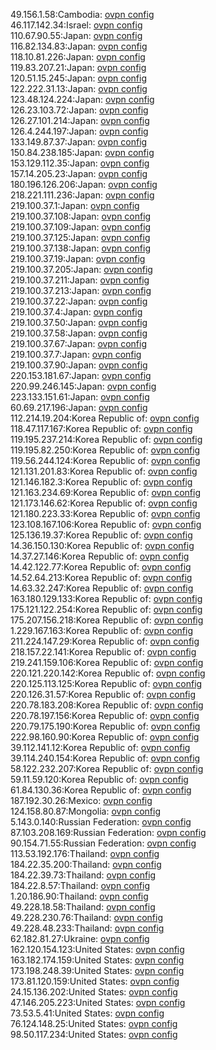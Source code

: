 49.156.1.58:Cambodia: [ovpn config](vpn/49_156_1_58.ovpn)  
46.117.142.34:Israel: [ovpn config](vpn/46_117_142_34.ovpn)  
110.67.90.55:Japan: [ovpn config](vpn/110_67_90_55.ovpn)  
116.82.134.83:Japan: [ovpn config](vpn/116_82_134_83.ovpn)  
118.10.81.226:Japan: [ovpn config](vpn/118_10_81_226.ovpn)  
119.83.207.21:Japan: [ovpn config](vpn/119_83_207_21.ovpn)  
120.51.15.245:Japan: [ovpn config](vpn/120_51_15_245.ovpn)  
122.222.31.13:Japan: [ovpn config](vpn/122_222_31_13.ovpn)  
123.48.124.224:Japan: [ovpn config](vpn/123_48_124_224.ovpn)  
126.23.103.72:Japan: [ovpn config](vpn/126_23_103_72.ovpn)  
126.27.101.214:Japan: [ovpn config](vpn/126_27_101_214.ovpn)  
126.4.244.197:Japan: [ovpn config](vpn/126_4_244_197.ovpn)  
133.149.87.37:Japan: [ovpn config](vpn/133_149_87_37.ovpn)  
150.84.238.185:Japan: [ovpn config](vpn/150_84_238_185.ovpn)  
153.129.112.35:Japan: [ovpn config](vpn/153_129_112_35.ovpn)  
157.14.205.23:Japan: [ovpn config](vpn/157_14_205_23.ovpn)  
180.196.126.206:Japan: [ovpn config](vpn/180_196_126_206.ovpn)  
218.221.111.236:Japan: [ovpn config](vpn/218_221_111_236.ovpn)  
219.100.37.1:Japan: [ovpn config](vpn/219_100_37_1.ovpn)  
219.100.37.108:Japan: [ovpn config](vpn/219_100_37_108.ovpn)  
219.100.37.109:Japan: [ovpn config](vpn/219_100_37_109.ovpn)  
219.100.37.125:Japan: [ovpn config](vpn/219_100_37_125.ovpn)  
219.100.37.138:Japan: [ovpn config](vpn/219_100_37_138.ovpn)  
219.100.37.19:Japan: [ovpn config](vpn/219_100_37_19.ovpn)  
219.100.37.205:Japan: [ovpn config](vpn/219_100_37_205.ovpn)  
219.100.37.211:Japan: [ovpn config](vpn/219_100_37_211.ovpn)  
219.100.37.213:Japan: [ovpn config](vpn/219_100_37_213.ovpn)  
219.100.37.22:Japan: [ovpn config](vpn/219_100_37_22.ovpn)  
219.100.37.4:Japan: [ovpn config](vpn/219_100_37_4.ovpn)  
219.100.37.50:Japan: [ovpn config](vpn/219_100_37_50.ovpn)  
219.100.37.58:Japan: [ovpn config](vpn/219_100_37_58.ovpn)  
219.100.37.67:Japan: [ovpn config](vpn/219_100_37_67.ovpn)  
219.100.37.7:Japan: [ovpn config](vpn/219_100_37_7.ovpn)  
219.100.37.90:Japan: [ovpn config](vpn/219_100_37_90.ovpn)  
220.153.181.67:Japan: [ovpn config](vpn/220_153_181_67.ovpn)  
220.99.246.145:Japan: [ovpn config](vpn/220_99_246_145.ovpn)  
223.133.151.61:Japan: [ovpn config](vpn/223_133_151_61.ovpn)  
60.69.217.196:Japan: [ovpn config](vpn/60_69_217_196.ovpn)  
112.214.19.204:Korea Republic of: [ovpn config](vpn/112_214_19_204.ovpn)  
118.47.117.167:Korea Republic of: [ovpn config](vpn/118_47_117_167.ovpn)  
119.195.237.214:Korea Republic of: [ovpn config](vpn/119_195_237_214.ovpn)  
119.195.82.250:Korea Republic of: [ovpn config](vpn/119_195_82_250.ovpn)  
119.56.244.124:Korea Republic of: [ovpn config](vpn/119_56_244_124.ovpn)  
121.131.201.83:Korea Republic of: [ovpn config](vpn/121_131_201_83.ovpn)  
121.146.182.3:Korea Republic of: [ovpn config](vpn/121_146_182_3.ovpn)  
121.163.234.69:Korea Republic of: [ovpn config](vpn/121_163_234_69.ovpn)  
121.173.146.62:Korea Republic of: [ovpn config](vpn/121_173_146_62.ovpn)  
121.180.223.33:Korea Republic of: [ovpn config](vpn/121_180_223_33.ovpn)  
123.108.167.106:Korea Republic of: [ovpn config](vpn/123_108_167_106.ovpn)  
125.136.19.37:Korea Republic of: [ovpn config](vpn/125_136_19_37.ovpn)  
14.36.150.130:Korea Republic of: [ovpn config](vpn/14_36_150_130.ovpn)  
14.37.27.146:Korea Republic of: [ovpn config](vpn/14_37_27_146.ovpn)  
14.42.122.77:Korea Republic of: [ovpn config](vpn/14_42_122_77.ovpn)  
14.52.64.213:Korea Republic of: [ovpn config](vpn/14_52_64_213.ovpn)  
14.63.32.247:Korea Republic of: [ovpn config](vpn/14_63_32_247.ovpn)  
163.180.129.133:Korea Republic of: [ovpn config](vpn/163_180_129_133.ovpn)  
175.121.122.254:Korea Republic of: [ovpn config](vpn/175_121_122_254.ovpn)  
175.207.156.218:Korea Republic of: [ovpn config](vpn/175_207_156_218.ovpn)  
1.229.167.163:Korea Republic of: [ovpn config](vpn/1_229_167_163.ovpn)  
211.224.147.29:Korea Republic of: [ovpn config](vpn/211_224_147_29.ovpn)  
218.157.22.141:Korea Republic of: [ovpn config](vpn/218_157_22_141.ovpn)  
219.241.159.106:Korea Republic of: [ovpn config](vpn/219_241_159_106.ovpn)  
220.121.220.142:Korea Republic of: [ovpn config](vpn/220_121_220_142.ovpn)  
220.125.113.125:Korea Republic of: [ovpn config](vpn/220_125_113_125.ovpn)  
220.126.31.57:Korea Republic of: [ovpn config](vpn/220_126_31_57.ovpn)  
220.78.183.208:Korea Republic of: [ovpn config](vpn/220_78_183_208.ovpn)  
220.78.197.156:Korea Republic of: [ovpn config](vpn/220_78_197_156.ovpn)  
220.79.175.190:Korea Republic of: [ovpn config](vpn/220_79_175_190.ovpn)  
222.98.160.90:Korea Republic of: [ovpn config](vpn/222_98_160_90.ovpn)  
39.112.141.12:Korea Republic of: [ovpn config](vpn/39_112_141_12.ovpn)  
39.114.240.154:Korea Republic of: [ovpn config](vpn/39_114_240_154.ovpn)  
58.122.232.207:Korea Republic of: [ovpn config](vpn/58_122_232_207.ovpn)  
59.11.59.120:Korea Republic of: [ovpn config](vpn/59_11_59_120.ovpn)  
61.84.130.36:Korea Republic of: [ovpn config](vpn/61_84_130_36.ovpn)  
187.192.30.26:Mexico: [ovpn config](vpn/187_192_30_26.ovpn)  
124.158.80.87:Mongolia: [ovpn config](vpn/124_158_80_87.ovpn)  
5.143.0.140:Russian Federation: [ovpn config](vpn/5_143_0_140.ovpn)  
87.103.208.169:Russian Federation: [ovpn config](vpn/87_103_208_169.ovpn)  
90.154.71.55:Russian Federation: [ovpn config](vpn/90_154_71_55.ovpn)  
113.53.192.176:Thailand: [ovpn config](vpn/113_53_192_176.ovpn)  
184.22.35.200:Thailand: [ovpn config](vpn/184_22_35_200.ovpn)  
184.22.39.73:Thailand: [ovpn config](vpn/184_22_39_73.ovpn)  
184.22.8.57:Thailand: [ovpn config](vpn/184_22_8_57.ovpn)  
1.20.186.90:Thailand: [ovpn config](vpn/1_20_186_90.ovpn)  
49.228.18.58:Thailand: [ovpn config](vpn/49_228_18_58.ovpn)  
49.228.230.76:Thailand: [ovpn config](vpn/49_228_230_76.ovpn)  
49.228.48.233:Thailand: [ovpn config](vpn/49_228_48_233.ovpn)  
62.182.81.27:Ukraine: [ovpn config](vpn/62_182_81_27.ovpn)  
162.120.154.123:United States: [ovpn config](vpn/162_120_154_123.ovpn)  
163.182.174.159:United States: [ovpn config](vpn/163_182_174_159.ovpn)  
173.198.248.39:United States: [ovpn config](vpn/173_198_248_39.ovpn)  
173.81.120.159:United States: [ovpn config](vpn/173_81_120_159.ovpn)  
24.15.136.202:United States: [ovpn config](vpn/24_15_136_202.ovpn)  
47.146.205.223:United States: [ovpn config](vpn/47_146_205_223.ovpn)  
73.53.5.41:United States: [ovpn config](vpn/73_53_5_41.ovpn)  
76.124.148.25:United States: [ovpn config](vpn/76_124_148_25.ovpn)  
98.50.117.234:United States: [ovpn config](vpn/98_50_117_234.ovpn)  
